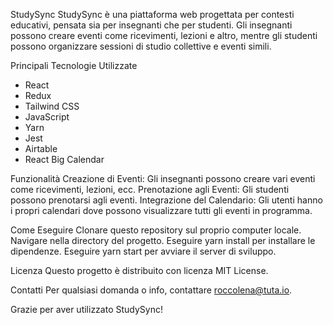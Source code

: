 StudySync
StudySync è una piattaforma web progettata per contesti educativi, pensata sia per insegnanti che per studenti. Gli insegnanti possono creare eventi come ricevimenti, lezioni e altro, mentre gli studenti possono organizzare sessioni di studio collettive e eventi simili. 

Principali Tecnologie Utilizzate
- React
- Redux
- Tailwind CSS
- JavaScript
- Yarn
- Jest
- Airtable
- React Big Calendar

Funzionalità
Creazione di Eventi: Gli insegnanti possono creare vari eventi come ricevimenti, lezioni, ecc.
Prenotazione agli Eventi: Gli studenti possono prenotarsi agli eventi.
Integrazione del Calendario: Gli utenti hanno i propri calendari dove possono visualizzare tutti gli eventi in programma.

Come Eseguire
Clonare questo repository sul proprio computer locale.
Navigare nella directory del progetto.
Eseguire yarn install per installare le dipendenze.
Eseguire yarn start per avviare il server di sviluppo.


Licenza
Questo progetto è distribuito con licenza MIT License.

Contatti
Per qualsiasi domanda o info, contattare roccolena@tuta.io.

Grazie per aver utilizzato StudySync!

